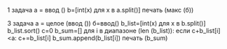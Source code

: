 1 задача
а = ввод ()
b=[int(x) для x в a.split()]
печать (макс (б))

3 задача
а = целое (ввод ())
б=ввод()
b_list=[int(x) для x в b.split()]
b_list.sort()
с=0
b_sum=[]
для i в диапазоне (len (b_list)):
  если c+b_list[i]<a:
    c+=b_list[i]
    b_sum.append(b_list[i])
печать (b_sum)
